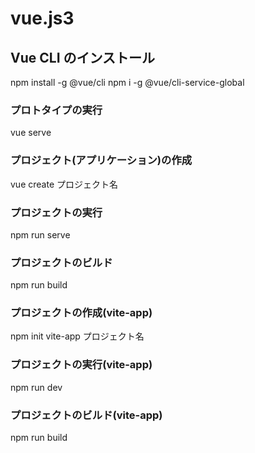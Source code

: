 # vue.js3

## Vue CLI のインストール

npm install -g @vue/cli
npm i -g @vue/cli-service-global

### プロトタイプの実行

vue serve

### プロジェクト(アプリケーション)の作成

vue create プロジェクト名

### プロジェクトの実行

npm run serve

### プロジェクトのビルド

npm run build

### プロジェクトの作成(vite-app)

npm init vite-app プロジェクト名

### プロジェクトの実行(vite-app)

npm run dev

### プロジェクトのビルド(vite-app)

npm run build
